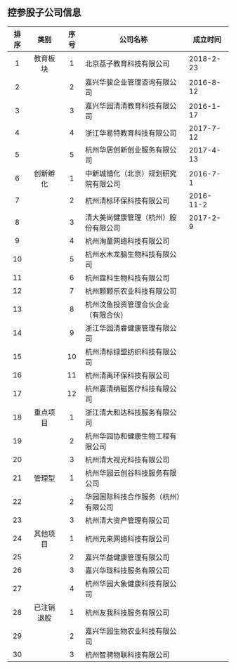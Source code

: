 ## 控参股子公司信息

|排序|类别|序号|公司名称|成立时间|
|:--:|:---:|:--:|----|----|
|1|教育板块|1|北京荔子教育科技有限公司|2018-2-23|
|2||2|嘉兴华骏企业管理咨询有限公司|2016-8-12|
|3||3|嘉兴华园清清教育科技有限公司|2016-1-17|
|4||4|浙江华易特教育科技有限公司|2017-7-12|
|5||5|杭州华居创新创业服务有限公司|2017-4-13|
|6|创新孵化|1|中新城镇化（北京）规划研究院有限公司|2016-7-1|
|7||2|杭州清标环保科技有限公司|2016-11-2|
|8||3|清大美尚健康管理（杭州）股份有限公司|2017-2-9|
|9||4|杭州淘童网络科技有限公司||
|10||5|杭州水木龙脑生物科技有限公司||
|11||6|杭州霆科生物科技有限公司||
|12||7|杭州颗颗乐农业科技有限公司||
|13||8|杭州汶鱼投资管理合伙企业（有限合伙）||
|14||9|浙江华园清睿健康管理有限公司||
|15||10|杭州清标绿盟纺织科技有限公司||
|16||11|杭州清禹环保科技有限公司||
|17||12|杭州嘉清纳磁医疗科技有限公司||
|18|重点项目|1|浙江清大和达科技服务有限公司||
|19||2|杭州华园协和健康生物工程有限公司||
|20||3|杭州清大视光科技有限公司||
|21|管理型|1|杭州华园云创谷科技服务有限公司||
|22||2|华园国际科技合作服务（杭州）有限公司||
|23||3|杭州清大资产管理有限公司||
|24|其他项目|1|杭州元来网络科技有限公司||
|25||2|嘉兴华益健康管理有限公司||
|26||3|嘉兴华珑科技服务有限公司||
|27||4|杭州华园大象健康科技有限公司||
|28|已注销退股|1|杭州友我科技服务有限公司||
|29||2|嘉兴华园生物农业科技有限公司||
|30||3|杭州智骋物联科技有限公司||
